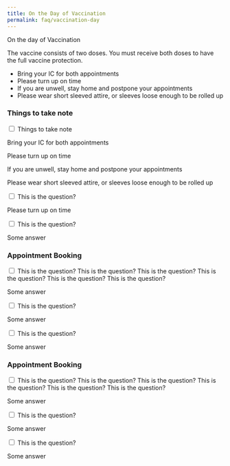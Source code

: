 ```yaml
---
title: On the Day of Vaccination
permalink: faq/vaccination-day
---
```


On the day of Vaccination

The vaccine consists of two doses. You must receive both doses to have the full vaccine protection.

- Bring your IC for both appointments
- Please turn up on time
- If you are unwell, stay home and postpone your appointments
- Please wear short sleeved attire, or sleeves loose enough to be rolled up

<div class="accordion">
			<div class="tabs">
				<h3>Things to take note</h3>
				<div class="tab">
					<input type="checkbox" id="question-01">
					<label class="tab-label" for="question-01">Things to take note</label>
					<div class="tab-content">
						<p>Bring your IC for both appointments</p>
            <p>Please turn up on time</p>
            <p>If you are unwell, stay home and postpone your appointments</p>
            <p>Please wear short sleeved attire, or sleeves loose enough to be rolled up</p>
					</div>
				</div>
				<div class="tab">
					<input type="checkbox" id="question-02">
					<label class="tab-label" for="question-02">This is the question?</label>
					<div class="tab-content">
						<p>Please turn up on time</p>
					</div>
				</div>
				<div class="tab">
					<input type="checkbox" id="question-03">
					<label class="tab-label" for="question-03">This is the question?</label>
					<div class="tab-content">
						<p>Some answer</p>
					</div>
				</div>
			</div>
			<div class="tabs">
				<h3>Appointment Booking</h3>
				<div class="tab">
					<input type="checkbox" id="question-01">
					<label class="tab-label" for="question-01">This is the question? This is the question? This is the question? This is the question? This is the question? This is the question? </label>
					<div class="tab-content">
						<p>Some answer</p>
					</div>
				</div>
				<div class="tab">
					<input type="checkbox" id="question-02">
					<label class="tab-label" for="question-02">This is the question?</label>
					<div class="tab-content">
						<p>Some answer</p>
					</div>
				</div>
				<div class="tab">
					<input type="checkbox" id="question-03">
					<label class="tab-label" for="question-03">This is the question?</label>
					<div class="tab-content">
						<p>Some answer</p>
					</div>
				</div>
			</div>
			<div class="tabs">
				<h3>Appointment Booking</h3>
				<div class="tab">
					<input type="checkbox" id="question-01">
					<label class="tab-label" for="question-01">This is the question? This is the question? This is the question? This is the question? This is the question? This is the question? </label>
					<div class="tab-content">
						<p>Some answer</p>
					</div>
				</div>
				<div class="tab">
					<input type="checkbox" id="question-02">
					<label class="tab-label" for="question-02">This is the question?</label>
					<div class="tab-content">
						<p>Some answer</p>
					</div>
				</div>
				<div class="tab">
					<input type="checkbox" id="question-03">
					<label class="tab-label" for="question-03">This is the question?</label>
					<div class="tab-content">
						<p>Some answer</p>
					</div>
				</div>
			</div>
</div>
